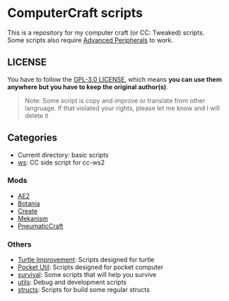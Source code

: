 
# ComputerCraft scripts

This is a repository for my computer craft (or CC: Tweaked) scripts.  
Some scripts also require [Advanced Peripherals](https://github.com/SirEndii/AdvancedPeripherals) to work.

## LICENSE

You have to follow the [GPL-3.0 LICENSE](./LICENSE),
which means **you can use them anywhere but you have to keep the original author(s)**.

> Note: Some script is copy and improve or translate from other langruage. If that violated your rights, please let me know and I will delete it

## Categories

- Current directory: basic scripts
- [ws](./ws#readme): CC side script for cc-ws2

### Mods

- [AE2](./ae#readme)
- [Botania](./botania#readme)
- [Create](./create#readme)
- [Mekanism](./meka#readme)
- [PneumaticCraft](./pnc#readme)

### Others

- [Turtle Improvement](./turtle#readme): Scripts designed for turtle
- [Pocket Util](./pocket#readme): Scripts designed for pocket computer
- [survival](./survival#readme): Some scripts that will help you survive
- [utils](./utils#readme): Debug and development scripts
- [structs](./structs#readme): Scripts for build some regular structs
